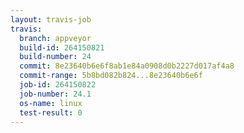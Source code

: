 ```yaml
---
layout: travis-job
travis:
  branch: appveyor
  build-id: 264150821
  build-number: 24
  commit: 8e23640b6e6f8ab1e84a0908d0b2227d017af4a8
  commit-range: 5b8bd082b824...8e23640b6e6f
  job-id: 264150822
  job-number: 24.1
  os-name: linux
  test-result: 0
---
```

